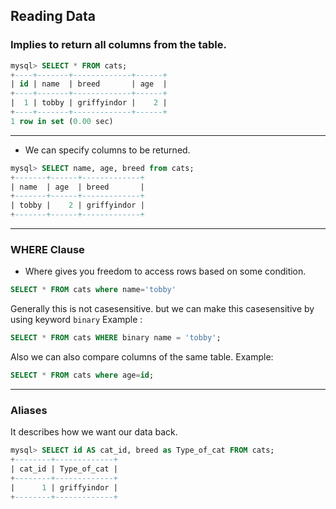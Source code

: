 ## Reading Data

### Implies to return all columns from the table. 
```SQL
mysql> SELECT * FROM cats;
+----+-------+-------------+------+
| id | name  | breed       | age  |
+----+-------+-------------+------+
|  1 | tobby | griffyindor |    2 |
+----+-------+-------------+------+
1 row in set (0.00 sec)
```
---

- We can specify columns to be returned. 
```SQL
mysql> SELECT name, age, breed from cats;
+-------+------+-------------+
| name  | age  | breed       |
+-------+------+-------------+
| tobby |    2 | griffyindor |
+-------+------+-------------+
```
---

### WHERE Clause
- Where gives you freedom to access rows based on some condition.

```SQL
SELECT * FROM cats where name='tobby'
```
Generally this is not casesensitive. 
but we can make this casesensitive by using keyword `binary`
Example :

```SQL
SELECT * FROM cats WHERE binary name = 'tobby';
```


Also we can also compare columns of the same table. 
Example: 
```SQL
SELECT * FROM cats where age=id;
```
---

### Aliases
It describes how we want our data back.
```SQL
mysql> SELECT id AS cat_id, breed as Type_of_cat FROM cats;
+--------+-------------+
| cat_id | Type_of_cat |
+--------+-------------+
|      1 | griffyindor |
+--------+-------------+
```